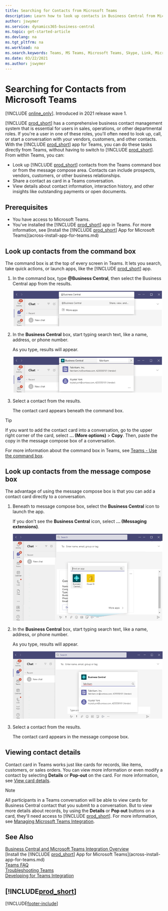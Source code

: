 ```yaml
---
title: Searching for Contacts from Microsoft Teams 
description: Learn how to look up contacts in Business Central from Microsoft Teams.
author: jswymer
ms.service: dynamics365-business-central
ms.topic: get-started-article
ms.devlang: na
ms.tgt_pltfrm: na
ms.workload: na
ms.search.keywords: Teams, MS Teams, Microsoft Teams, Skype, Link, Microsoft 365, contacts, search
ms.date: 03/22/2021
ms.author: jswymer
---
```


# Searching for Contacts from Microsoft Teams

[!INCLUDE [online_only](includes/online_only.md)]. Introduced in 2021 release wave 1.

[!INCLUDE [prod_short](includes/prod_short.md)] has a comprehensive business contact management system that is essential for users in sales, operations, or other departmental roles. If you're a user in one of these roles, you'll often need to look up, call, or start a conversation with your vendors, customers, and other contacts. With the [!INCLUDE [prod_short](includes/prod_short.md)] app for Teams, you can do these tasks directly from Teams, without having to switch to [!INCLUDE [prod_short](includes/prod_short.md)]. From within Teams, you can:

- Look up [!INCLUDE [prod_short](includes/prod_short.md)] contacts from the Teams command box or from the message compose area. Contacts can include prospects, vendors, customers, or other business relationships.
- Share a contact as card in a Teams conversation.
- View details about contact information, interaction history, and other insights like outstanding payments or open documents.

## Prerequisites

- You have access to Microsoft Teams.
- You've installed the [!INCLUDE [prod_short](includes/prod_short.md)] app in Teams. For more information, see [Install the [!INCLUDE [prod_short](includes/prod_short.md)] App for Microsoft Teams](across-install-app-for-teams.md)

## Look up contacts from the command box

The command box is at the top of every screen in Teams. It lets you search, take quick actions, or launch apps, like the [!INCLUDE [prod_short](includes/prod_short.md)] app.

1. In the command box, type **@Business Central**, then select the Business Central app from the results.

    ![Open Business Central app  to search for contacts from command box](media/teams-contacts-command-1.png)

2. In the **Business Central** box, start typing search text, like a name, address, or phone number.

    As you type, results will appear.

    ![Search Business Central contacts from command box in Teams](media/teams-contacts-command-2.png)
3. Select a contact from the results.

    The contact card appears beneath the command box.

> [!TIP]
> If you want to add the contact card into a conversation, go to the upper right corner of the card, select **... (More options)** > **Copy**. Then, paste the copy in the message compose box of a conversation.  

For more information about the command box in Teams, see [Teams - Use the command box](https://support.microsoft.com/en-us/office/use-the-command-box-13c4e429-7324-4886-b377-5dbed539193b).

## Look up contacts from the message compose box

The advantage of using the message compose box is that you can add a contact card directly to a conversation.

1. Beneath to message compose box, select the **Business Central** icon to launch the app.

    If you don't see the **Business Central** icon, select **... (Messaging extensions)**.

    ![Open Business Central app to search for contacts from message box](media/teams-contacts-message-box.png)

2. In the **Business Central** box, start typing search text, like a name, address, or phone number.

    As you type, results will appear.

    ![Search for Business Central contacts from message box](media/teams-contacts-5.png)
3. Select a contact from the results.

    The contact card appears in the message compose box.

## Viewing contact details

Contact card in Teams works just like cards for records, like items, customers, or sales orders. You can view more information or even modify a contact by selecting **Details** or **Pop-out** on the card. For more information, see [View card details](across-working-with-teams.md#view-card-details).

> [!NOTE]
> All participants in a Teams conversation will be able to view cards for Business Central contact that you submit to a conversation. But to view more details about records, by using the **Details** or **Pop out** buttons on a card, they'll need access to [!INCLUDE [prod_short](includes/prod_short.md)]. For more information, see [Managing Microsoft Teams Integration](admin-teams-integration.md#minimum-requirements-1).

## See Also

[Business Central and Microsoft Teams Integration Overview](across-teams-overview.md)  
[Install the [!INCLUDE [prod_short](includes/prod_short.md)] App for Microsoft Teams](across-install-app-for-teams.md)  
[Teams FAQ](teams-faq.md)  
[Troubleshooting Teams](admin-teams-troubleshooting.md)  
[Developing for Teams Integration](/dynamics365/business-central/dev-itpro/developer/devenv-develop-for-teams)  

## [!INCLUDE[prod_short](includes/free_trial_md.md)]  


[!INCLUDE[footer-include](includes/footer-banner.md)]